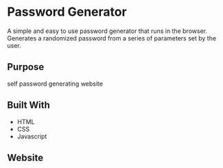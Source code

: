 # Password Generator
A simple and easy to use password generator that runs in the browser. Generates a randomized password from a series of parameters set by the user.
## Purpose 
self password generating website
## Built With
* HTML
* CSS
* Javascript
## Website

